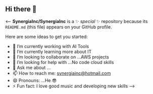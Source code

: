 ## Hi there 👋

<--
**SynergiaInc/SynergiaInc** is a ✨ _special_ ✨ repository because its `README.md` (this file) appears on your GitHub profile.

Here are some ideas to get you started:

- 🔭 I’m currently working with AI Tools  
- 🌱 I’m currently learning more about IT 
- 👯 I’m looking to collaborate on ...AWS projects 
- 🤔 I’m looking for help with ...No code cloud skills
- 💬 Ask me about ...
- 📫 How to reach me: synergiainc@hotmail.com
- 😄 Pronouns: ...He 😎
- ⚡ Fun fact: I love good music and developing new skills
-->
##

